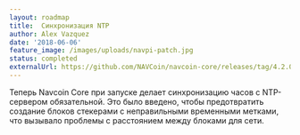 ```yaml
---
layout: roadmap
title:  Синхронизация NTP
author: Alex Vazquez
date: '2018-06-06'
feature_image: /images/uploads/navpi-patch.jpg
status: completed
externalUrl: https://github.com/NAVCoin/navcoin-core/releases/tag/4.2.0/
---
```


Теперь Navcoin Core при запуске делает синхронизацию часов с NTP-сервером обязательной. Это было введено, чтобы предотвратить создание блоков стекерами с неправильными временными метками, что вызывало проблемы с расстоянием между блоками для сети.
